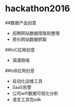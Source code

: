# hackathon2016
##数据产品创意
* 招聘网站数据爬取和整理
* 房价网站数据抓取

##toC应用创意
* 滴滴陪唱

##toB应用创意
* 自动化运维工具
* SaaS告警
* 公司wifi数据可视化分析
* 语言工具包sdk


